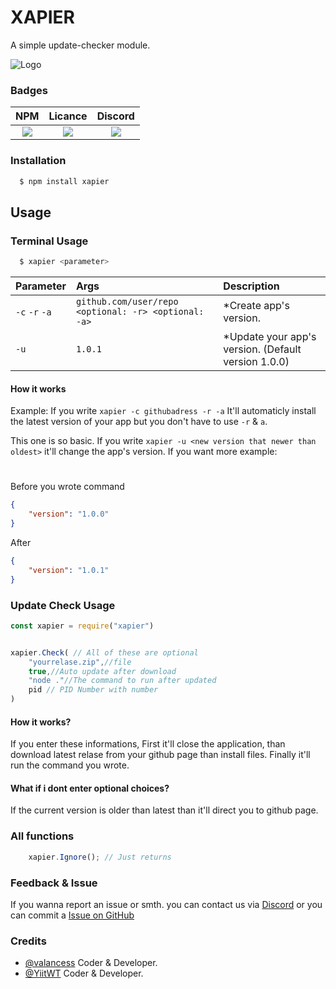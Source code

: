 
# XAPIER

A simple update-checker module.


![Logo](https://i.imgur.com/2PurPUx.png)

    
### Badges




NPM                     |  Licance   |    Discord
:-------------------------:|:-------------------------:|:-------------------------:
[![](https://img.shields.io/npm/v/xapier?style=for-the-badge)](https://www.npmjs.com/package/xapier) |[![](https://img.shields.io/github/downloads/YiitWT/xapier/total?style=for-the-badge&label=GitHub)](https://github.com/YiitWT/xapier) | [![](https://img.shields.io/discord/809346234409418792?style=for-the-badge&logo=discord)](https://discord.gg/MP5JCcvxQx)




  
### Installation

```bash 
  $ npm install xapier
```
    

## Usage

### Terminal Usage

```js
  $ xapier <parameter>
```

| Parameter |   Args   | Description                |
| :-------- | :------- | :------------------------- |
| `-c` `-r` `-a`| `github.com/user/repo <optional: -r> <optional: -a> ` | *Create app's version. |
| `-u` | `1.0.1` | *Update your app's version. (Default version 1.0.0) |

#### How it works
Example: If you write `xapier -c githubadress -r -a`
It'll automaticly install the latest version of your app but you don't have to use `-r` & `a`.

This one is so basic. If you write `xapier -u <new version that newer than oldest>` it'll change the app's version. If you want more example:
#
Before you wrote command
```json
{
    "version": "1.0.0"
}
```
After 
```json
{
    "version": "1.0.1"
}
```


### Update Check Usage

```js    
const xapier = require("xapier")


xapier.Check( // All of these are optional
    "yourrelase.zip",//file
    true,//Auto update after download 
    "node ."//The command to run after updated
    pid // PID Number with number
)
```
#### How it works?
If you enter these informations, First it'll close the application, than download latest relase from your github page than install files. Finally it'll run the command you wrote.

#### What if i dont enter optional choices?
If the current version is older than latest than it'll direct you to github page.

### All functions

```js
    xapier.Ignore(); // Just returns
```

  
### Feedback & Issue

If you wanna report an issue or smth. you can contact us via [Discord](https://discord.gg/MP5JCcvxQx) or you can commit a [Issue on GitHub](https://github.com/YiitWT/xapier/issues)

  
### Credits

- [@valancess](https://www.github.com/DeveloperKubilay) Coder & Developer.
- [@YiitWT](https://www.github.com/YiitWT) Coder & Developer.

  
